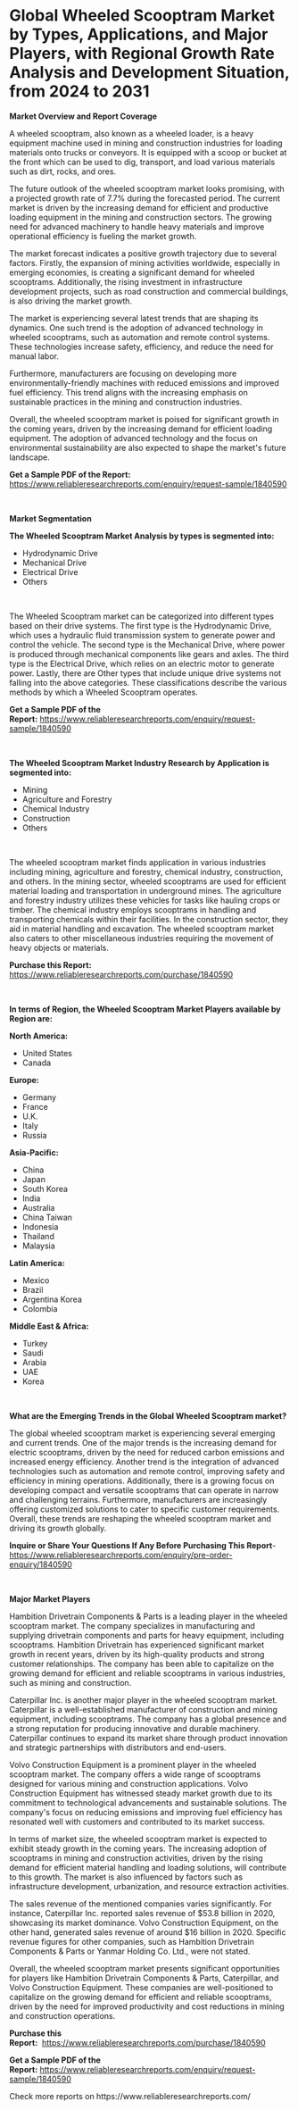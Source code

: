 <p><h1>Global Wheeled Scooptram Market by Types, Applications, and Major Players, with Regional Growth Rate Analysis and Development Situation, from 2024 to 2031</h1></p><p><strong>Market Overview and Report Coverage</strong></p>
<p><p>A wheeled scooptram, also known as a wheeled loader, is a heavy equipment machine used in mining and construction industries for loading materials onto trucks or conveyors. It is equipped with a scoop or bucket at the front which can be used to dig, transport, and load various materials such as dirt, rocks, and ores.</p><p>The future outlook of the wheeled scooptram market looks promising, with a projected growth rate of 7.7% during the forecasted period. The current market is driven by the increasing demand for efficient and productive loading equipment in the mining and construction sectors. The growing need for advanced machinery to handle heavy materials and improve operational efficiency is fueling the market growth.</p><p>The market forecast indicates a positive growth trajectory due to several factors. Firstly, the expansion of mining activities worldwide, especially in emerging economies, is creating a significant demand for wheeled scooptrams. Additionally, the rising investment in infrastructure development projects, such as road construction and commercial buildings, is also driving the market growth.</p><p>The market is experiencing several latest trends that are shaping its dynamics. One such trend is the adoption of advanced technology in wheeled scooptrams, such as automation and remote control systems. These technologies increase safety, efficiency, and reduce the need for manual labor.</p><p>Furthermore, manufacturers are focusing on developing more environmentally-friendly machines with reduced emissions and improved fuel efficiency. This trend aligns with the increasing emphasis on sustainable practices in the mining and construction industries.</p><p>Overall, the wheeled scooptram market is poised for significant growth in the coming years, driven by the increasing demand for efficient loading equipment. The adoption of advanced technology and the focus on environmental sustainability are also expected to shape the market's future landscape.</p></p>
<p><strong>Get a Sample PDF of the Report:</strong> <a href="https://www.reliableresearchreports.com/enquiry/request-sample/1840590">https://www.reliableresearchreports.com/enquiry/request-sample/1840590</a></p>
<p>&nbsp;</p>
<p><strong>Market Segmentation</strong></p>
<p><strong>The Wheeled Scooptram Market Analysis by types is segmented into:</strong></p>
<p><ul><li>Hydrodynamic Drive</li><li>Mechanical Drive</li><li>Electrical Drive</li><li>Others</li></ul></p>
<p>&nbsp;</p>
<p><p>The Wheeled Scooptram market can be categorized into different types based on their drive systems. The first type is the Hydrodynamic Drive, which uses a hydraulic fluid transmission system to generate power and control the vehicle. The second type is the Mechanical Drive, where power is produced through mechanical components like gears and axles. The third type is the Electrical Drive, which relies on an electric motor to generate power. Lastly, there are Other types that include unique drive systems not falling into the above categories. These classifications describe the various methods by which a Wheeled Scooptram operates.</p></p>
<p><strong>Get a Sample PDF of the Report:</strong>&nbsp;<a href="https://www.reliableresearchreports.com/enquiry/request-sample/1840590">https://www.reliableresearchreports.com/enquiry/request-sample/1840590</a></p>
<p>&nbsp;</p>
<p><strong>The Wheeled Scooptram Market Industry Research by Application is segmented into:</strong></p>
<p><ul><li>Mining</li><li>Agriculture and Forestry</li><li>Chemical Industry</li><li>Construction</li><li>Others</li></ul></p>
<p>&nbsp;</p>
<p><p>The wheeled scooptram market finds application in various industries including mining, agriculture and forestry, chemical industry, construction, and others. In the mining sector, wheeled scooptrams are used for efficient material loading and transportation in underground mines. The agriculture and forestry industry utilizes these vehicles for tasks like hauling crops or timber. The chemical industry employs scooptrams in handling and transporting chemicals within their facilities. In the construction sector, they aid in material handling and excavation. The wheeled scooptram market also caters to other miscellaneous industries requiring the movement of heavy objects or materials.</p></p>
<p><strong>Purchase this Report:</strong>&nbsp; <a href="https://www.reliableresearchreports.com/purchase/1840590">https://www.reliableresearchreports.com/purchase/1840590</a></p>
<p>&nbsp;</p>
<p><strong>In terms of Region, the Wheeled Scooptram Market Players available by Region are:</strong></p>
<p>
    <p> <strong> North America: </strong>
        <ul>
            <li>United States</li>
            <li>Canada</li>
        </ul>
        </p> 
    <p> <strong> Europe: </strong>
        <ul>
            <li>Germany</li>
            <li>France</li>
            <li>U.K.</li>
            <li>Italy</li>
            <li>Russia</li>
        </ul>
        </p> 
    <p> <strong> Asia-Pacific: </strong>
        <ul>
            <li>China</li>
            <li>Japan</li>
            <li>South Korea</li>
            <li>India</li>
            <li>Australia</li>
            <li>China Taiwan</li>
            <li>Indonesia</li>
            <li>Thailand</li>
            <li>Malaysia</li>
        </ul>
        </p> 
    <p> <strong> Latin America: </strong>
        <ul>
            <li>Mexico</li>
            <li>Brazil</li>
            <li>Argentina Korea</li>
            <li>Colombia</li>
        </ul>
        </p> 
    <p> <strong> Middle East & Africa: </strong>
        <ul>
            <li>Turkey</li>
            <li>Saudi</li>
            <li>Arabia</li>
            <li>UAE</li>
            <li>Korea</li>
        </ul>
    </p>
    </p>
<p>&nbsp;</p>
<p><strong>What are the Emerging Trends in the Global Wheeled Scooptram market?</strong></p>
<p><p>The global wheeled scooptram market is experiencing several emerging and current trends. One of the major trends is the increasing demand for electric scooptrams, driven by the need for reduced carbon emissions and increased energy efficiency. Another trend is the integration of advanced technologies such as automation and remote control, improving safety and efficiency in mining operations. Additionally, there is a growing focus on developing compact and versatile scooptrams that can operate in narrow and challenging terrains. Furthermore, manufacturers are increasingly offering customized solutions to cater to specific customer requirements. Overall, these trends are reshaping the wheeled scooptram market and driving its growth globally.</p></p>
<p><strong>Inquire or Share Your Questions If Any Before Purchasing This Report</strong>- <a href="https://www.reliableresearchreports.com/enquiry/pre-order-enquiry/1840590">https://www.reliableresearchreports.com/enquiry/pre-order-enquiry/1840590</a></p>
<p>&nbsp;</p>
<p><strong>Major Market Players</strong></p>
<p><p>Hambition Drivetrain Components & Parts is a leading player in the wheeled scooptram market. The company specializes in manufacturing and supplying drivetrain components and parts for heavy equipment, including scooptrams. Hambition Drivetrain has experienced significant market growth in recent years, driven by its high-quality products and strong customer relationships. The company has been able to capitalize on the growing demand for efficient and reliable scooptrams in various industries, such as mining and construction.</p><p>Caterpillar Inc. is another major player in the wheeled scooptram market. Caterpillar is a well-established manufacturer of construction and mining equipment, including scooptrams. The company has a global presence and a strong reputation for producing innovative and durable machinery. Caterpillar continues to expand its market share through product innovation and strategic partnerships with distributors and end-users.</p><p>Volvo Construction Equipment is a prominent player in the wheeled scooptram market. The company offers a wide range of scooptrams designed for various mining and construction applications. Volvo Construction Equipment has witnessed steady market growth due to its commitment to technological advancements and sustainable solutions. The company's focus on reducing emissions and improving fuel efficiency has resonated well with customers and contributed to its market success.</p><p>In terms of market size, the wheeled scooptram market is expected to exhibit steady growth in the coming years. The increasing adoption of scooptrams in mining and construction activities, driven by the rising demand for efficient material handling and loading solutions, will contribute to this growth. The market is also influenced by factors such as infrastructure development, urbanization, and resource extraction activities.</p><p>The sales revenue of the mentioned companies varies significantly. For instance, Caterpillar Inc. reported sales revenue of $53.8 billion in 2020, showcasing its market dominance. Volvo Construction Equipment, on the other hand, generated sales revenue of around $16 billion in 2020. Specific revenue figures for other companies, such as Hambition Drivetrain Components & Parts or Yanmar Holding Co. Ltd., were not stated.</p><p>Overall, the wheeled scooptram market presents significant opportunities for players like Hambition Drivetrain Components & Parts, Caterpillar, and Volvo Construction Equipment. These companies are well-positioned to capitalize on the growing demand for efficient and reliable scooptrams, driven by the need for improved productivity and cost reductions in mining and construction operations.</p></p>
<p><strong>Purchase this Report:</strong>&nbsp;&nbsp;<a href="https://www.reliableresearchreports.com/purchase/1840590">https://www.reliableresearchreports.com/purchase/1840590</a></p>
<p></p>
<p><strong>Get a Sample PDF of the Report:</strong>&nbsp;<a href="https://www.reliableresearchreports.com/enquiry/request-sample/1840590">https://www.reliableresearchreports.com/enquiry/request-sample/1840590</a></p>
<p>Check more reports on https://www.reliableresearchreports.com/</p>